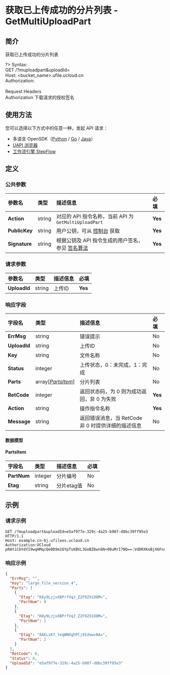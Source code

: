 # 获取已上传成功的分片列表 - GetMultiUploadPart

## 简介

获取已上传成功的分片列表

?> Syntax:<br />	GET /?muploadpart&uploadId=<uploadid><br />	Host: <bucket_name>.ufile.ucloud.cn<br />	Authorization: <token> <br /><br />Request Headers<br />	Authorization 下载请求的授权签名



## 使用方法

您可以选择以下方式中的任意一种，发起 API 请求：
- 多语言 OpenSDK（[Python](https://github.com/ucloud/ucloud-sdk-python3) / [Go](https://github.com/ucloud/ucloud-sdk-go) / [Java](https://github.com/ucloud/ucloud-sdk-java)）
- [UAPI 浏览器](https://console.ucloud.cn/uapi/detail?id=GetMultiUploadPart)
- [工作流引擎 StepFlow](https://console.ucloud.cn/stepflow/manage/)

## 定义

### 公共参数

| 参数名 | 类型 | 描述信息 | 必填 |
|:---|:---|:---|:---|
| **Action**     | string  | 对应的 API 指令名称，当前 API 为 `GetMultiUploadPart`                        | **Yes** |
| **PublicKey**  | string  | 用户公钥，可从 [控制台](https://console.ucloud.cn/uapi/apikey) 获取                                             | **Yes** |
| **Signature**  | string  | 根据公钥及 API 指令生成的用户签名，参见 [签名算法](api/summary/signature.md)  | **Yes** |

### 请求参数

| 参数名 | 类型 | 描述信息 | 必填 |
|:---|:---|:---|:---|
| **UploadId** | string | 上传ID |**Yes**|

### 响应字段

| 字段名 | 类型 | 描述信息 | 必填 |
|:---|:---|:---|:---|
| **ErrMsg** | string | 错误提示 |No|
| **UploadId** | string | 上传ID |No|
| **Key** | string | 文件名称 |No|
| **Status** | integer | 上传状态，0：未完成，1：完成 |No|
| **Parts** | array[[*PartsItem*](#PartsItem)] | 分片列表 |No|
| **RetCode** | integer | 返回状态码，为 0 则为成功返回，非 0 为失败 |**Yes**|
| **Action** | string | 操作指令名称 |**Yes**|
| **Message** | string | 返回错误消息，当 RetCode 非 0 时提供详细的描述信息 |No|

#### 数据模型


#### PartsItem

| 字段名 | 类型 | 描述信息 | 必填 |
|:---|:---|:---|:---|
| **PartNum** | integer | 分片编号 |No|
| **Etag** | string | 分片etag值 |No|

## 示例

### 请求示例
    
```
GET /?muploadpart&uploadId=e5af977e-329c-4a25-b907-d8bc39ff95e3 HTTP/1.1
Host: example.cn-bj.ufileos.ucloud.cn
Authorization:UCloud pRAtiCbYdYI9wqHMqcQe0D9m16YpTsKBVL3GeBZ6wn6N+00uMrI7NQ==:VdDRXKoBjX6FnxjOz+HbLtswW50=
```

### 响应示例
    
```json
{
  "ErrMsg": "",
  "Key": "large_file_version_4",
  "Parts": [
    {
      "Etag": "K8y9LzjxXBPrfVqJ_Z2F9ZXiO8M=",
      "PartNum": 0
    },
    {
      "Etag": "K8y9LzjxXBPrfVqJ_Z2F9ZXiO8M=",
      "PartNum": 1
    },
    {
      "Etag": "8AELsK7_teqWNDghPCj9IdowvBA=",
      "PartNum": 2
    }
  ],
  "RetCode": 0,
  "Status": 0,
  "UploadId": "e5af977e-329c-4a25-b907-d8bc39ff95e3"
}
```




